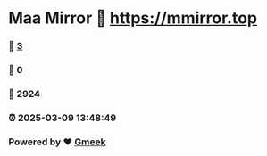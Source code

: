 # Maa Mirror :link: https://mmirror.top 
### :page_facing_up: [3](https://mmirror.top/tag.html) 
### :speech_balloon: 0 
### :hibiscus: 2924 
### :alarm_clock: 2025-03-09 13:48:49 
### Powered by :heart: [Gmeek](https://github.com/Meekdai/Gmeek)
